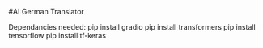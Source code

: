 #AI German Translator

Dependancies needed:
pip install gradio 
pip install transformers 
pip install tensorflow 
pip install tf-keras
